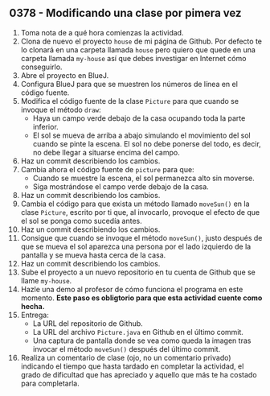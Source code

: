 ## 0378 - Modificando una clase por pimera vez

1. Toma nota de a qué hora comienzas la actividad.
2. Clona de nuevo el proyecto `house` de mi página de Github. Por defecto te lo clonará en una carpeta llamada `house` pero quiero que quede en una carpeta llamada `my-house` así que debes investigar en Internet cómo conseguirlo.
3. Abre el proyecto en BlueJ.
4. Configura BlueJ para que se muestren los números de línea en el código fuente.
4. Modifica el código fuente de la clase `Picture` para que cuando se invoque el método `draw`:
    - Haya un campo verde debajo de la casa ocupando toda la parte inferior.
    - El sol se mueva de arriba a abajo simulando el movimiento del sol cuando se pinte la escena. El sol no debe ponerse del todo, es decir, no debe llegar a situarse encima del campo.
5. Haz un commit describiendo los cambios.
6. Cambia ahora el código fuente de `picture` para que:
    - Cuando se muestre la escena, el sol permanezca alto sin moverse.
    - Siga mostrándose el campo verde debajo de la casa.
7. Haz un commit describiendo los cambios.
8. Cambia el código para que exista un método llamado `moveSun()` en la clase `Picture`, escrito por ti que, al invocarlo, provoque el efecto de que el sol se ponga como sucedía antes.
7. Haz un commit describiendo los cambios.
9. Consigue que cuando se invoque el método `moveSun()`, justo después de que se mueva el sol aparezca una persona por el lado izquierdo de la pantalla y se mueva hasta cerca de la casa.
9. Haz un commit describiendo los cambios.
8. Sube el proyecto a un nuevo repositorio en tu cuenta de Github que se llame `my-house`.
9. Hazle una demo al profesor de cómo funciona el programa en este momento. **Este paso es obligtorio para que esta actividad cuente como hecha.**
9. Entrega:
    - La URL del repositorio de Github.
    - La URL del archivo `Picture.java` en Github en el último commit.
    - Una captura de pantalla donde se vea como queda la imagen tras invocar el método `moveSun()` después del último commit.
10. Realiza un comentario de clase (ojo, no un comentario privado) indicando el tiempo que hasta tardado en completar la actividad, el grado de dificultad que has apreciado y aquello que más te ha costado para completarla.
